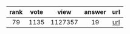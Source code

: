 
| rank | vote | view | answer | url |
|:-:|:-:|:-:|:-:|:-:|
|79|1135|1127357|19| [url](http://stackoverflow.com/questions/2600191/how-to-count-the-occurrences-of-a-list-item) |

